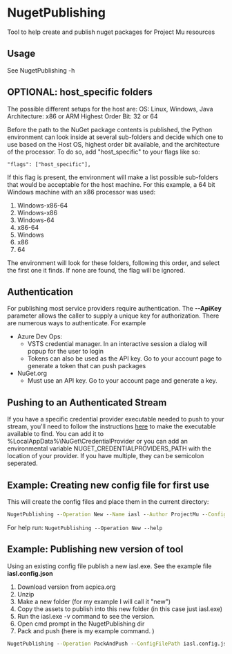 # NugetPublishing

Tool to help create and publish nuget packages for Project Mu resources

## Usage

See NugetPublishing -h

## OPTIONAL: host_specific folders

The possible different setups for the host are:
OS: Linux, Windows, Java
Architecture: x86 or ARM
Highest Order Bit: 32 or 64

Before the path to the NuGet package contents is published, the Python environment can look inside at several sub-folders and decide which one to use based on the Host OS, highest order bit available, and the architecture of the processor. To do so, add "host_specific" to your flags like so:

```
"flags": ["host_specific"],
```

If this flag is present, the environment will make a list possible sub-folders that would be acceptable for the host machine.
For this example, a 64 bit Windows machine with an x86 processor was used:

1. Windows-x86-64
2. Windows-x86
3. Windows-64
4. x86-64
5. Windows
6. x86
7. 64

The environment will look for these folders, following this order, and select the first one it finds. If none are found, the flag will be ignored.

## Authentication

For publishing most service providers require authentication.  The **--ApiKey** parameter allows the caller to supply a unique key for authorization.  There are numerous ways to authenticate.
For example

* Azure Dev Ops:
  * VSTS credential manager.  In an interactive session a dialog will popup for the user to login
  * Tokens can also be used as the API key.  Go to your account page to generate a token that can push packages
* NuGet.org
  * Must use an API key.  Go to your account page and generate a key.

## Pushing to an Authenticated Stream

If you have a specific credential provider executable needed to push to your stream, you'll need to follow the instructions [here](https://docs.microsoft.com/en-us/nuget/reference/extensibility/nuget-exe-credential-providers) to make the executable available to find.
You can add it to %LocalAppData%\NuGet\CredentialProvider or you can add an environmental variable NUGET_CREDENTIALPROVIDERS_PATH with the location of your provider. If you have multiple, they can be semicolon seperated.

## Example: Creating new config file for first use

This will create the config files and place them in the current directory:

```cmd
NugetPublishing --Operation New --Name iasl --Author ProjectMu --ConfigFileFolderPath . --Description "Description of item." --FeedUrl https://api.nuget.org/v3/index.json --ProjectUrl http://aka.ms/projectmu --LicenseType BSD2
```

For help run: `NugetPublishing --Operation New --help`

## Example: Publishing new version of tool

Using an existing config file publish a new iasl.exe.  See the example file **iasl.config.json**

1. Download version from acpica.org
2. Unzip
3. Make a new folder (for my example I will call it "new")
4. Copy the assets to publish into this new folder (in this case just iasl.exe)
5. Run the iasl.exe -v command to see the version.
6. Open cmd prompt in the NugetPublishing dir
7. Pack and push (here is my example command. )
  ```cmd
  NugetPublishing --Operation PackAndPush --ConfigFilePath iasl.config.json --Version 20180209.0.0 --InputFolderPath "C:\temp\iasl-win-20180209\new"  --ApiKey <your key here>
  ```
